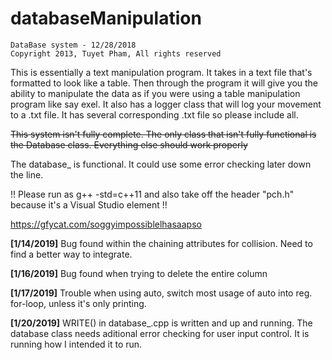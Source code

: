 # databaseManipulation
```
DataBase system - 12/28/2018
Copyright 2013, Tuyet Pham, All rights reserved
```

This is essentially a text manipulation program. It takes in a text file that's formatted to look like a table. 
Then through the program it will give you the ability to manipulate the data as if you were using a table manipulation program like say exel. It also has a logger class that will log your movement to a .txt file. It has several corresponding .txt file so please include all.

<strike>This system isn't fully complete. The only class that isn't fully functional is the Database class. Everything else should work properly</strike>

The database_ is functional. It could use some error checking later down the line. 

!! Please run as g++ -std=c++11 and also take off the header "pch.h" because it's a Visual Studio element !!

https://gfycat.com/soggyimpossiblelhasaapso

**[1/14/2019]** Bug found within the chaining attributes for collision. Need to find a better way to integrate. 

**[1/16/2019]** Bug found when trying to delete the entire column

**[1/17/2019]** Trouble when using auto, switch most usage of auto into reg. for-loop, unless it's only printing.

**[1/20/2019]** WRITE() in database_.cpp is written and up and running. The database class needs aditional error checking for user input control. It is running how I intended it to run. 


